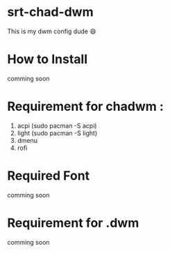 # srt-chad-dwm
This is my dwm config dude :smile:

# How to Install 
comming soon

# Requirement for chadwm :
1) acpi (sudo pacman -S acpi)
2) light (sudo pacman -S light)
3) dmenu
4) rofi

# Required Font
comming soon

# Requirement for .dwm

comming soon

